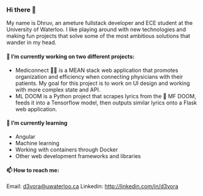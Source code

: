### Hi there 👋

My name is Dhruv, an ameture fullstack developer and ECE student at the University of Waterloo. I like playing around with new technologies and making fun projects that solve some of the most ambitious solutions that wander in my head. 


#### 🔭  I’m currently working on two different projects:
- Mediconnect 👨‍⚕️ is a MEAN stack web application that promotes organization and efficiency when connecting physicians with their patients. My goal for this project is to work on UI design and working with more complex state and API. 
- ML DOOM is a Python project that scrapes lyrics from the 🐐 MF DOOM, feeds it into a Tensorflow model, then outputs similar lyrics onto a Flask web application. 

#### 🌱 I’m currently learning
- Angular
- Machine learning
- Working with containers through Docker
- Other web development frameworks and libraries

#### 📫 How to reach me:
Email: <d3vora@uwaterloo.ca>
Linkedin: <http://linkedin.com/in/d3vora> 


<!--
**dbvora03/dbvora03** is a ✨ _special_ ✨ repository because its `README.md` (this file) appears on your GitHub profile.

Here are some ideas to get you started:

- 🌱 I’m currently learning ...
- 👯 I’m looking to collaborate on ...
- 🤔 I’m looking for help with ...
- 💬 Ask me about ...
- 📫 How to reach me: ...
- 😄 Pronouns: ...
- ⚡ Fun fact: ...
-->
